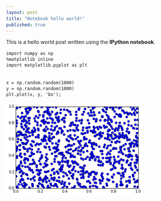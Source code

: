 ```yaml
---
layout: post
title: "Notebook hello world!"
published: true
---
```


This is a hello world post written using the **IPython notebook**.


    import numpy as np
    %matplotlib inline
    import matplotlib.pyplot as plt


    x = np.random.random(1000)
    y = np.random.random(1000)
    plt.plot(x, y, 'bo');


![png](/images/2014-11-12-hello-world-notebook_files/2014-11-12-hello-world-notebook_2_0.png)

